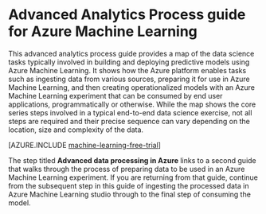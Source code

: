 <properties 
	pageTitle="Advanced Analytics Process guide for Azure Machine Learning | Azure" 
	description="Use this guide to understand the steps for using Azure for data science and machine learning in the cloud." 
	services="machine-learning,hdinsight" 
	solutions="" 
	documentationCenter="" 
	authors="bradsev" 
	videoId="" 
	scriptId="" 
	manager="paulettm" />

<tags 
	ms.service="machine-learning" 
	ms.devlang="na" 
	ms.topic="article" 
	ms.tgt_pltfrm="na" 
	ms.workload="required" 
	ms.date="05/08/2015" 
	ms.author="bradsev;sachouks" />

# Advanced Analytics Process guide for Azure Machine Learning

This advanced analytics process guide provides a map of the data science tasks typically involved in building and deploying predictive models using Azure Machine Learning. It shows how the Azure platform enables tasks such as ingesting data from various sources, preparing it for use in Azure Machine Learning, and then creating operationalized models with an Azure Machine Learning  experiment that can be consumed by end user applications, programmatically or otherwise. While the map shows the core series steps involved in a typical end-to-end data science exercise, not all steps are required and their precise sequence can vary depending on the location, size and complexity of the data.

[AZURE.INCLUDE [machine-learning-free-trial](../includes/machine-learning-free-trial.md)]

The step titled **Advanced data processing in Azure** links to a second guide that walks through the process of preparing data to be used in an Azure Machine Learning experiment. If you are returning from that guide, continue from the subsequent step in this guide of ingesting the processed data in Azure Machine Learning studio through to the final step of consuming the model.

<object type="image/svg+xml" data="https://sidneyhcontent.blob.core.windows.net/documentation/machine-learning-how-to-create-ml-service.svg" width="100%" height="100%">
</object>
